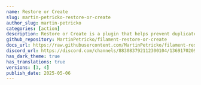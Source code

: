 ```yaml
---
name: Restore or Create
slug: martin-petricko-restore-or-create
author_slug: martin-petricko
categories: [action]
description: Restore or Create is a plugin that helps prevent duplicate records by detecting and restoring soft-deleted models when similar data is submitted via a create form.
github_repository: MartinPetricko/filament-restore-or-create
docs_url: https://raw.githubusercontent.com/MartinPetricko/filament-restore-or-create/refs/heads/main/README.md
discord_url: https://discord.com/channels/883083792112300104/1369170209327415347
has_dark_theme: true
has_translations: true
versions: [3, 4]
publish_date: 2025-05-06
---
```

